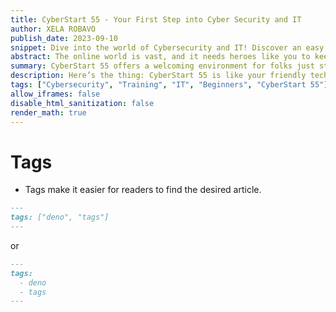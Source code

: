 ```yaml
---
title: CyberStart 55 - Your First Step into Cyber Security and IT 
author: XELA ROBAVO
publish_date: 2023-09-10
snippet: Dive into the world of Cybersecurity and IT! Discover an easy and fun way to start with CyberStart 55.
abstract: The online world is vast, and it needs heroes like you to keep it safe. Are you new to tech? Curious about cybersecurity? I got you! Welcome to CyberStart 55, a training made especially for beginners to kickstart their journey.
summary: CyberStart 55 offers a welcoming environment for folks just starting out. With hands-on lessons, real-world practice, and a special surprise at the end (hint  it’s about getting work experience, you'll be on your way to becoming a tech whiz!
description: Here’s the thing: CyberStart 55 is like your friendly tech guide. If terms like "networking" or "data privacy" sound confusing, don’t worry! We’ll break it all down for you, step by step. And here’s the cherry on top: finish the course and you get to try out what you’ve learned with a real-world internship!
tags: ["Cybersecurity", "Training", "IT", "Beginners", "CyberStart 55"]
allow_iframes: false
disable_html_sanitization: false
render_math: true
---
```


# Tags

- Tags make it easier for readers to find the desired article.

```markdown
---
tags: ["deno", "tags"]
---
```

or

```markdown
---
tags:
  - deno
  - tags
---
```
